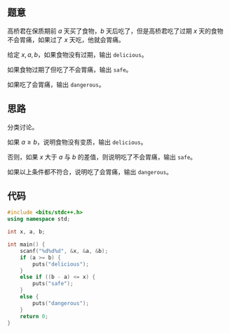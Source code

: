 ## 题意

高桥君在保质期前 $a$ 天买了食物，$b$ 天后吃了，但是高桥君吃了过期 $x$ 天的食物不会胃痛，如果过了 $x$ 天吃，他就会胃痛。

给定 $x,a,b$，如果食物没有过期，输出 `delicious`。

如果食物过期了但吃了不会胃痛，输出 `safe`。

如果吃了会胃痛，输出 `dangerous`。

## 思路

分类讨论。

如果 $a \geq b$，说明食物没有变质，输出 `delicious`。

否则，如果 $x$ 大于 $a$ 与 $b$ 的差值，则说明吃了不会胃痛，输出 `safe`。

如果以上条件都不符合，说明吃了会胃痛，输出 `dangerous`。

## 代码

```cpp
#include <bits/stdc++.h>
using namespace std;

int x, a, b;

int main() {
    scanf("%d%d%d", &x, &a, &b);
    if (a >= b) {
        puts("delicious");
    }
    else if ((b - a) <= x) {
        puts("safe");
    }
    else {
        puts("dangerous");
    }
    return 0;
}
```
